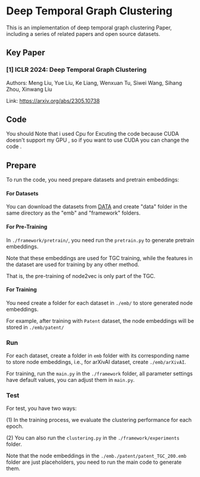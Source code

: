 # Deep Temporal Graph Clustering

This is an implementation of deep temporal graph clustering Paper, including a series of related papers and open source datasets.


## Key Paper

### [1] ICLR 2024: Deep Temporal Graph Clustering

Authors: Meng Liu, Yue Liu, Ke Liang, Wenxuan Tu, Siwei Wang, Sihang Zhou, Xinwang Liu

Link: https://arxiv.org/abs/2305.10738


## Code

 You should Note that i used Cpu for Excuting the code because CUDA doesn't support my GPU , so if you want to use CUDA you can change the code .

## Prepare

To run the code, you need prepare datasets and pretrain embeddings:

#### For Datasets

You can download the datasets from [DATA](https://drive.google.com/drive/folders/1-4O3V0ZcC_f8yP5ylW9CX-lE6qucbFfh) and create "data" folder in the same directory as the "emb" and "framework" folders.

#### For Pre-Training

In ```./framework/pretrain/```, you need run the ```pretrain.py``` to generate pretrain embeddings.

Note that these embeddings are used for TGC training, while the features in the dataset are used for training by any other method.

That is, the pre-training of node2vec is only part of the TGC.

#### For Training

You need create a folder for each dataset in ```./emb/``` to store generated node embeddings.

For example, after training with `Patent` dataset, the node embeddings will be stored in ```./emb/patent/```


### Run

For each dataset, create a folder in ```emb``` folder with its corresponding name to store node embeddings, i.e., for arXivAI dataset, create ```./emb/arXivAI```.

For training, run the ```main.py``` in the ```./framework``` folder, all parameter settings have default values, you can adjust them in ```main.py```.

### Test

For test, you have two ways:

(1) In the training process, we evaluate the clustering performance for each epoch.

(2) You can also run the ```clustering.py``` in the ```./framework/experiments``` folder.

Note that the node embeddings in the ```./emb./patent/patent_TGC_200.emb``` folder are just placeholders, you need to run the main code to generate them.

